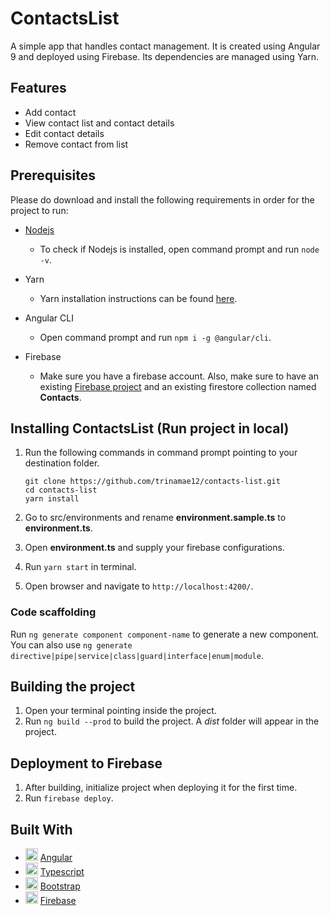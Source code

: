 # ContactsList

A simple app that handles contact management. It is created using Angular 9 and deployed using Firebase. Its dependencies are managed using Yarn.

## Features

- Add contact
- View contact list and contact details
- Edit contact details
- Remove contact from list

## Prerequisites

Please do download and install the following requirements in order for the project to run:

- [Nodejs](https://nodejs.org/en/)

  - To check if Nodejs is installed, open command prompt and run `node -v`.

- Yarn

  - Yarn installation instructions can be found [here](https://classic.yarnpkg.com/en/docs/install#alternatives-stable).

- Angular CLI

  - Open command prompt and run `npm i -g @angular/cli`.

- Firebase
  - Make sure you have a firebase account. Also, make sure to have an existing [Firebase project](https://console.firebase.google.com/u/0/) and an existing firestore collection named **Contacts**.

## Installing ContactsList (Run project in local)

1.  Run the following commands in command prompt pointing to your destination folder.

        git clone https://github.com/trinamae12/contacts-list.git
        cd contacts-list
        yarn install

2.  Go to src/environments and rename **environment.sample.ts** to **environment.ts**.
3.  Open **environment.ts** and supply your firebase configurations.
4.  Run `yarn start` in terminal.
5.  Open browser and navigate to `http://localhost:4200/`.

### Code scaffolding

Run `ng generate component component-name` to generate a new component. You can also use `ng generate directive|pipe|service|class|guard|interface|enum|module`.

## Building the project

1. Open your terminal pointing inside the project.
2. Run `ng build --prod` to build the project. A _dist_ folder will appear in the project.

## Deployment to Firebase

1. After building, initialize project when deploying it for the first time.
2. Run `firebase deploy`.

## Built With

- <img height="20" width="20" src="https://angular.io/assets/images/favicons/favicon.ico"/> [Angular](https://angular.io/)
- <img height="20" width="20" src="https://www.typescriptlang.org/assets/images/icons/favicon-32x32.png"/> [Typescript](https://www.typescriptlang.org/)
- <img height="20" width="20" src="https://getbootstrap.com/docs/4.4/assets/img/favicons/favicon-32x32.png"/> [Bootstrap](https://getbootstrap.com/)
- <img height="20" width="20" src="https://www.gstatic.com/devrel-devsite/prod/v172e5dffd78b32f4b12f8112b00e940d4993af48229fac5346097b33edb0f543/firebase/images/favicon.png"/> [Firebase](https://firebase.google.com/)
